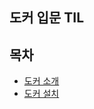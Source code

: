 ## 도커 입문 TIL

## 목차
* [도커 소개](https://github.com/spiders22v/TIL/blob/main/docker/01_Basics.md)
* [도커 설치](https://github.com/spiders22v/TIL/blob/main/docker/02_Install.md)
